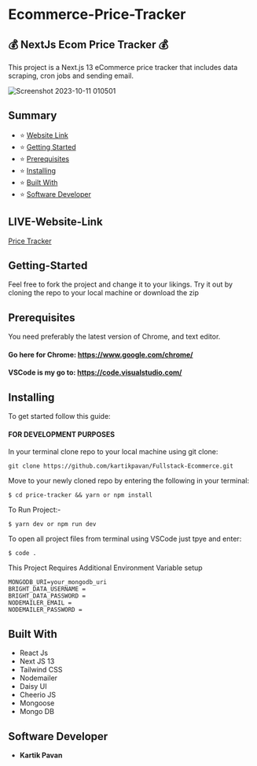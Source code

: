 # Ecommerce-Price-Tracker

## :moneybag: NextJs Ecom Price Tracker :moneybag:

This project is a Next.js 13 eCommerce price tracker that includes data scraping, cron jobs and sending email.

![Screenshot 2023-10-11 010501](https://github.com/kartikpavan/Price-Tracker/assets/81632171/2ac7aed4-cc46-4aba-aa3a-7401121df4d9)

## Summary

- :star: [Website Link](#website-link)
- :star: [Getting Started](#getting-started)
- :star: [Prerequisites](#prerequisites)
- :star: [Installing](#installing)
- :star: [Built With](#built-with)
- :star: [Software Developer](#software-developer)

## LIVE-Website-Link

[Price Tracker](https://web-scrapper-price-tracker.vercel.app/)

## Getting-Started

Feel free to fork the project and change it to your likings. Try it out by cloning the repo to your local machine or download the zip

## Prerequisites

You need preferably the latest version of Chrome, and text editor.

#### Go here for Chrome: https://www.google.com/chrome/

#### VSCode is my go to: https://code.visualstudio.com/

## Installing

To get started follow this guide:

#### FOR DEVELOPMENT PURPOSES

In your terminal clone repo to your local machine using git clone:

```
git clone https://github.com/kartikpavan/Fullstack-Ecommerce.git
```

Move to your newly cloned repo by entering the following in your terminal:

```
$ cd price-tracker && yarn or npm install
```

To Run Project:-

```
$ yarn dev or npm run dev
```

To open all project files from terminal using VSCode just tpye and enter:

```
$ code .
```

This Project Requires Additional Environment Variable setup

```
MONGODB_URI=your_mongodb_uri
BRIGHT_DATA_USERNAME =
BRIGHT_DATA_PASSWORD =
NODEMAILER_EMAIL =
NODEMAILER_PASSWORD =
```

## Built With

- React Js
- Next JS 13
- Tailwind CSS
- Nodemailer
- Daisy UI
- Cheerio JS
- Mongoose
- Mongo DB

## Software Developer

- **Kartik Pavan**
